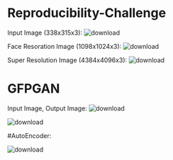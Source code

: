 # Reproducibility-Challenge

Input Image (338x315x3): 
![download](https://user-images.githubusercontent.com/41145993/235354885-e31ab549-686d-48bb-b12b-1ddb43d7dc8c.png)

Face Resoration Image (1098x1024x3): 
![download](https://user-images.githubusercontent.com/41145993/235354925-ce832578-3862-4800-a073-f318a9a289d6.png)

Super Resolution Image (4384x4096x3):
![download](https://user-images.githubusercontent.com/41145993/235354997-3105d2cc-4daa-4717-b38c-37da0a474f58.png)

# GFPGAN

Input Image, Output Image:
![download](https://user-images.githubusercontent.com/41145993/235355076-ac302717-2625-4c21-8b3f-02a5768508ee.png)

![download](https://user-images.githubusercontent.com/41145993/235355105-4aa9497d-70b4-4c01-b141-2f4459b1e0ea.png)

#AutoEncoder:

![download](https://user-images.githubusercontent.com/41145993/235355165-ed67bdb5-c5cb-4086-835d-7f2f0978955e.png)


